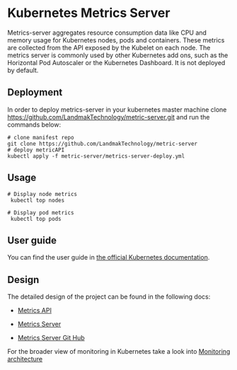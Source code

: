 # Kubernetes Metrics Server
Metrics-server aggregates resource consumption data like CPU and memory usage for Kubernetes nodes, pods and containers. These metrics are collected from the API exposed by the Kubelet on each node.
The metrics server is commonly used by other Kubernetes add ons, such as the Horizontal Pod Autoscaler or the Kubernetes Dashboard. 
It is not deployed by default.
## Deployment
In order to deploy metrics-server in your kubernetes master machine clone https://github.com/LandmakTechnology/metric-server.git  and run the commands below: 
```console
# clone manifest repo
git clone https://github.com/LandmakTechnology/metric-server
# deploy metricAPI
kubectl apply -f metric-server/metrics-server-deploy.yml
```

## Usage

```console
# Display node metrics
 kubectl top nodes

# Display pod metrics
 kubectl top pods
```

## User guide

You can find the user guide in
[the official Kubernetes documentation](https://kubernetes.io/docs/tasks/debug-application-cluster/resource-metrics-pipeline/).

## Design

The detailed design of the project can be found in the following docs:

- [Metrics API](https://github.com/kubernetes/community/blob/master/contributors/design-proposals/instrumentation/resource-metrics-api.md)
- [Metrics Server](https://github.com/kubernetes/community/blob/master/contributors/design-proposals/instrumentation/metrics-server.md)

- [Metrics Server Git Hub](https://github.com/kubernetes-sigs/metrics-server.git)

For the broader view of monitoring in Kubernetes take a look into
[Monitoring architecture](https://github.com/kubernetes/community/blob/master/contributors/design-proposals/instrumentation/monitoring_architecture.md)
